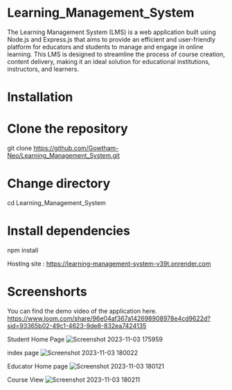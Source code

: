 # Learning_Management_System

The Learning Management System (LMS) is a web application built using Node.js and Express.js that aims to provide an efficient and user-friendly platform for educators and students to manage and engage in online learning. This LMS is designed to streamline the process of course creation, content delivery, making it an ideal solution for educational institutions, instructors, and learners.

# Installation

# Clone the repository
git clone https://github.com/Gowtham-Neo/Learning_Management_System.git

# Change directory
cd Learning_Management_System

# Install dependencies
npm install

Hosting site : https://learning-management-system-v39t.onrender.com

# Screenshorts

You can find the demo video of the application here.
https://www.loom.com/share/96e04af367a142698908978e4cd9622d?sid=93365b02-49c1-4623-9de8-832ea7424135

Student Home Page
![Screenshot 2023-11-03 175959](https://github.com/Gowtham-Neo/Learning_Management_System/assets/105434833/c5bf0012-917e-4d73-a87f-baa03841420e)

index page
![Screenshot 2023-11-03 180022](https://github.com/Gowtham-Neo/Learning_Management_System/assets/105434833/ac73c1eb-3245-4ebe-a3a1-339e81993681)

Educator Home page
![Screenshot 2023-11-03 180121](https://github.com/Gowtham-Neo/Learning_Management_System/assets/105434833/572d694d-b6cd-425f-8f2f-b302f29e92c3)

Course View
![Screenshot 2023-11-03 180211](https://github.com/Gowtham-Neo/Learning_Management_System/assets/105434833/957961cc-1ad6-47de-bb4d-0da26543c835)
